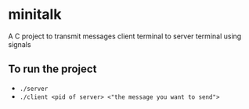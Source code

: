 # minitalk
A C project to transmit messages client terminal to server terminal using signals
## To run the project
- `./server`
- `./client <pid of server> <"the message you want to send">`

